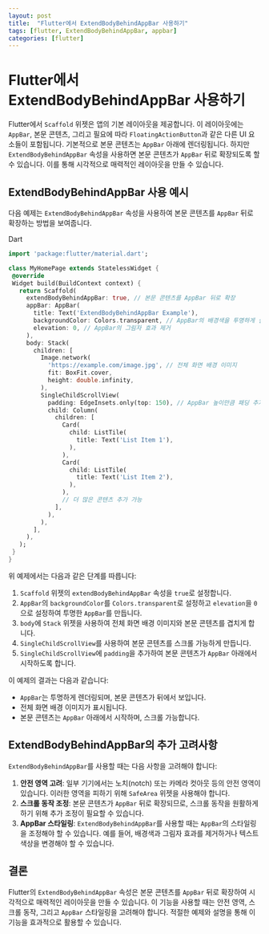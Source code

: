 ```yaml
---
layout: post
title:  "Flutter에서 ExtendBodyBehindAppBar 사용하기"
tags: [flutter, ExtendBodyBehindAppBar, appbar]
categories: [flutter]
---
```


# Flutter에서 ExtendBodyBehindAppBar 사용하기

Flutter에서 `Scaffold` 위젯은 앱의 기본 레이아웃을 제공합니다. 이 레이아웃에는 `AppBar`, 본문 콘텐츠, 그리고 필요에 따라 `FloatingActionButton`과 같은 다른 UI 요소들이 포함됩니다. 기본적으로 본문 콘텐츠는 `AppBar` 아래에 렌더링됩니다. 하지만 `ExtendBodyBehindAppBar` 속성을 사용하면 본문 콘텐츠가 `AppBar` 뒤로 확장되도록 할 수 있습니다. 이를 통해 시각적으로 매력적인 레이아웃을 만들 수 있습니다.

## ExtendBodyBehindAppBar 사용 예시

다음 예제는 `ExtendBodyBehindAppBar` 속성을 사용하여 본문 콘텐츠를 `AppBar` 뒤로 확장하는 방법을 보여줍니다.

Dart
```dart
import 'package:flutter/material.dart';

class MyHomePage extends StatelessWidget {
 @override
 Widget build(BuildContext context) {
   return Scaffold(
     extendBodyBehindAppBar: true, // 본문 콘텐츠를 AppBar 뒤로 확장
     appBar: AppBar(
       title: Text('ExtendBodyBehindAppBar Example'),
       backgroundColor: Colors.transparent, // AppBar의 배경색을 투명하게 설정
       elevation: 0, // AppBar의 그림자 효과 제거
     ),
     body: Stack(
       children: [
         Image.network(
           'https://example.com/image.jpg', // 전체 화면 배경 이미지
           fit: BoxFit.cover,
           height: double.infinity,
         ),
         SingleChildScrollView(
           padding: EdgeInsets.only(top: 150), // AppBar 높이만큼 패딩 추가
           child: Column(
             children: [
               Card(
                 child: ListTile(
                   title: Text('List Item 1'),
                 ),
               ),
               Card(
                 child: ListTile(
                   title: Text('List Item 2'),
                 ),
               ),
               // 더 많은 콘텐츠 추가 가능
             ],
           ),
         ),
       ],
     ),
   );
 }
}
```

위 예제에서는 다음과 같은 단계를 따릅니다:

1. `Scaffold` 위젯의 `extendBodyBehindAppBar` 속성을 `true`로 설정합니다.
2. `AppBar`의 `backgroundColor`를 `Colors.transparent`로 설정하고 `elevation`을 `0`으로 설정하여 투명한 `AppBar`를 만듭니다.
3. `body`에 `Stack` 위젯을 사용하여 전체 화면 배경 이미지와 본문 콘텐츠를 겹치게 합니다.
4. `SingleChildScrollView`를 사용하여 본문 콘텐츠를 스크롤 가능하게 만듭니다.
5. `SingleChildScrollView`에 `padding`을 추가하여 본문 콘텐츠가 `AppBar` 아래에서 시작하도록 합니다.

이 예제의 결과는 다음과 같습니다:

- `AppBar`는 투명하게 렌더링되며, 본문 콘텐츠가 뒤에서 보입니다.
- 전체 화면 배경 이미지가 표시됩니다.
- 본문 콘텐츠는 `AppBar` 아래에서 시작하며, 스크롤 가능합니다.

## ExtendBodyBehindAppBar의 추가 고려사항

`ExtendBodyBehindAppBar`를 사용할 때는 다음 사항을 고려해야 합니다:

1. **안전 영역 고려**: 일부 기기에서는 노치(notch) 또는 카메라 컷아웃 등의 안전 영역이 있습니다. 이러한 영역을 피하기 위해 `SafeArea` 위젯을 사용해야 합니다.
2. **스크롤 동작 조정**: 본문 콘텐츠가 `AppBar` 뒤로 확장되므로, 스크롤 동작을 원활하게 하기 위해 추가 조정이 필요할 수 있습니다.
3. **AppBar 스타일링**: `ExtendBodyBehindAppBar`를 사용할 때는 `AppBar`의 스타일링을 조정해야 할 수 있습니다. 예를 들어, 배경색과 그림자 효과를 제거하거나 텍스트 색상을 변경해야 할 수 있습니다.

## 결론

Flutter의 `ExtendBodyBehindAppBar` 속성은 본문 콘텐츠를 `AppBar` 뒤로 확장하여 시각적으로 매력적인 레이아웃을 만들 수 있습니다. 이 기능을 사용할 때는 안전 영역, 스크롤 동작, 그리고 `AppBar` 스타일링을 고려해야 합니다. 적절한 예제와 설명을 통해 이 기능을 효과적으로 활용할 수 있습니다.
